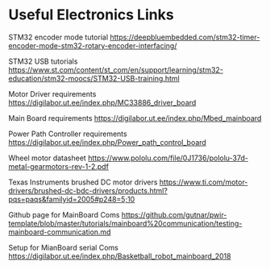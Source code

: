 # Useful Electronics Links

STM32 encoder mode tutorial       https://deepbluembedded.com/stm32-timer-encoder-mode-stm32-rotary-encoder-interfacing/
  
STM32 USB tutorials      https://www.st.com/content/st_com/en/support/learning/stm32-education/stm32-moocs/STM32-USB-training.html

Motor Driver requirements      https://digilabor.ut.ee/index.php/MC33886_driver_board

Main Board requirements      https://digilabor.ut.ee/index.php/Mbed_mainboard

Power Path Controller requirements       https://digilabor.ut.ee/index.php/Power_path_control_board

Wheel motor datasheet     https://www.pololu.com/file/0J1736/pololu-37d-metal-gearmotors-rev-1-2.pdf

Texas Instruments brushed DC motor drivers        https://www.ti.com/motor-drivers/brushed-dc-bdc-drivers/products.html?pqs=paqs&familyid=2005#p248=5;10

Github page for MainBoard Coms        https://github.com/gutnar/pwir-template/blob/master/tutorials/mainboard%20communication/testing-mainboard-communication.md

Setup for MianBoard serial Coms          https://digilabor.ut.ee/index.php/Basketball_robot_mainboard_2018
